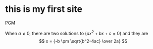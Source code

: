 # this is my first site
 [PGM](https://mh-ahmadzadeh.github.io/PGM/)


When $a \ne 0$, there are two solutions to $(ax^2 + bx + c = 0)$ and they are 
$$ x = {-b \pm \sqrt{b^2-4ac} \over 2a} $$
